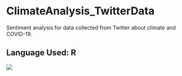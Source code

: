 # ClimateAnalysis_TwitterData
Sentiment analysis for data collected from Twitter about climate and COVID-19.

## Language Used: R

![](wordcloud2_plt.gif)
